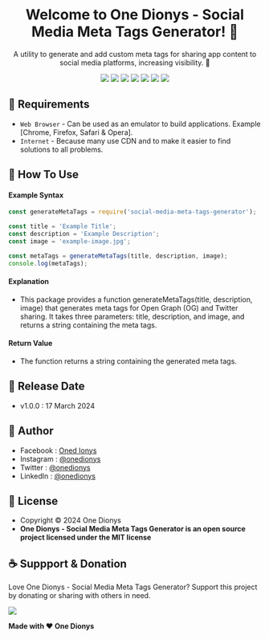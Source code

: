 <h1 align="center">Welcome to One Dionys - Social Media Meta Tags Generator! 👋 </h1>

<p align="center">A utility to generate and add custom meta tags for sharing app content to social media platforms, increasing visibility. 💖 </p>

<p align="center">
<img src="https://img.shields.io/github/contributors/onedionys/onedionys-social-media-meta-tags-generator?style=flat-square">
<img src="https://img.shields.io/github/issues/onedionys/onedionys-social-media-meta-tags-generator?style=flat-square">
<img src="https://img.shields.io/github/stars/onedionys/onedionys-social-media-meta-tags-generator?style=flat-square"> 
<img src="https://img.shields.io/github/forks/onedionys/onedionys-social-media-meta-tags-generator?style=flat-square">
<img src="https://img.shields.io/github/last-commit/onedionys/onedionys-social-media-meta-tags-generator.svg?style=flat-square">
<img src="https://img.shields.io/github/languages/code-size/onedionys/onedionys-social-media-meta-tags-generator?style=flat-square">
<img src="https://img.shields.io/github/license/onedionys/onedionys-social-media-meta-tags-generator?style=flat-square">
</p>

## 💾 Requirements

* `Web Browser` - Can be used as an emulator to build applications. Example [Chrome, Firefox, Safari & Opera].
* `Internet` - Because many use CDN and to make it easier to find solutions to all problems.

## 🎯 How To Use

#### Example Syntax

```javascript
const generateMetaTags = require('social-media-meta-tags-generator');

const title = 'Example Title';
const description = 'Example Description';
const image = 'example-image.jpg';

const metaTags = generateMetaTags(title, description, image);
console.log(metaTags);
```

#### Explanation

* This package provides a function generateMetaTags(title, description, image) that generates meta tags for Open Graph (OG) and Twitter sharing. It takes three parameters: title, description, and image, and returns a string containing the meta tags.

#### Return Value

* The function returns a string containing the generated meta tags.

## 📆 Release Date

* v1.0.0 : 17 March 2024

## 🧑 Author

* Facebook : <a href="https://www.facebook.com/theonedionys"> Oned Ionys</a>
* Instagram : <a href="https://www.instagram.com/onedionys/"> @onedionys</a>
* Twitter : <a href="https://twitter.com/onedionys"> @onedionys</a>
* LinkedIn :  <a href="https://www.linkedin.com/in/onedionys/"> @onedionys</a>

## 📝 License

* Copyright © 2024 One Dionys
* **One Dionys - Social Media Meta Tags Generator is an open source project licensed under the MIT license**

## ☕️ Suppport & Donation

Love One Dionys - Social Media Meta Tags Generator? Support this project by donating or sharing with others in need.

<a href="https://www.buymeacoffee.com/onedionys"><img src="https://img.shields.io/badge/Buy_Me_A_Coffee-FFDD00?style=for-the-badge&logo=buy-me-a-coffee&logoColor=black"/> </a>

**Made with ❤️ One Dionys**
